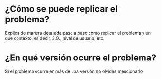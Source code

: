 # ¿Cómo se puede replicar el problema?
Explica de manera detallada paso a paso como replicar el problema y en que contexto, es decir, S.O., nivel de usuario, etc.

# ¿En qué versión ocurre el problema?
Si el problema ocurre en más de una versión no olvides mencionarlo.
